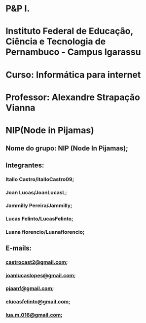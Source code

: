 # P&P I.

# Instituto Federal de Educação, Ciência e Tecnologia de Pernambuco - Campus Igarassu

# Curso: Informática para internet

# Professor: Alexandre Strapação Vianna

# NIP(Node in Pijamas)

 ## Nome do grupo: **NIP (Node In Pijamas);**
 ## Integrantes:
 ### Itallo Castro/italloCastro09;
 ### Joan Lucas/JoanLucasL;
 ### Jammilly Pereira/Jammilly;
 ### Lucas Felinto/LucasFelinto;
 ### Luana florencio/Luanaflorencio;
 
 ## E-mails:
 ### castrocast2@gmail.com;
 ### joanlucaslopes@gmail.com;
 ### pjaanf@gmail.com;
 ### elucasfelinto@gmail.com;
 ### lua.m.016@gmail.com;
